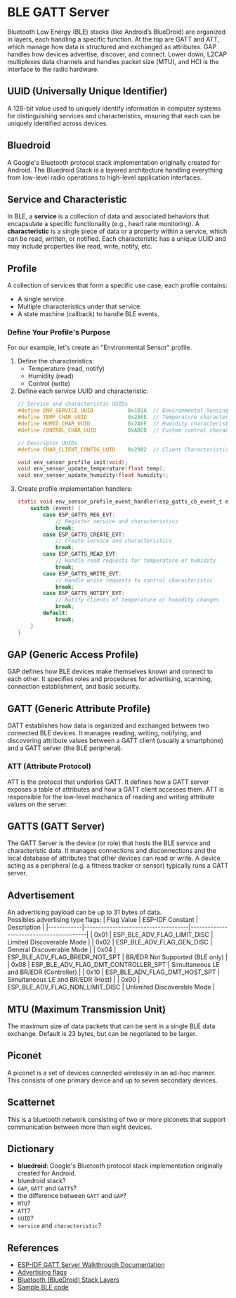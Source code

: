 # BLE GATT Server
Bluetooth Low Energy (BLE) stacks (like Android’s BlueDroid) are organized in layers, each handling a specific function. At the top are GATT and ATT, which manage how data is structured and exchanged as attributes. GAP handles how devices advertise, discover, and connect. Lower down, L2CAP multiplexes data channels and handles packet size (MTU), and HCI is the interface to the radio hardware.

## UUID (Universally Unique Identifier)
A 128-bit value used to uniquely identify information in computer systems for distinguishing services and characteristics, ensuring that each can be uniquely identified across devices.

## Bluedroid
A Google's Bluetooth protocol stack implementation originally created for Android. The Bluedroid Stack is a layered architecture handling everything from low-level radio operations to high-level application interfaces.

## Service and Characteristic
In BLE, a **service** is a collection of data and associated behaviors that encapsulate a specific functionality (e.g., heart rate monitoring). A **characteristic** is a single piece of data or a property within a service, which can be read, written, or notified. Each characteristic has a unique UUID and may include properties like read, write, notify, etc.

## Profile
A collection of services that form a specific use case, each profile contains:
- A single service.
- Multiple characteristics under that service.
- A state machine (callback) to handle BLE events.

### Define Your Profile's Purpose
For our example, let's create an "Environmental Sensor" profile.
1. Define the characteristics:
    - Temperature (read, notify)
    - Humidity (read)
    - Control (write)
2. Define each service UUID and characteristic:
    ```c
    // Service and characteristic UUIDs
    #define ENV_SERVICE_UUID           0x181A  // Environmental Sensing service (standard UUID)
    #define TEMP_CHAR_UUID             0x2A6E  // Temperature characteristic (standard UUID)
    #define HUMID_CHAR_UUID            0x2A6F  // Humidity characteristic (standard UUID)
    #define CONTROL_CHAR_UUID          0xABCD  // Custom control characteristic

    // Descriptor UUIDs
    #define CHAR_CLIENT_CONFIG_UUID    0x2902  // Client Characteristic Configuration

    void env_sensor_profile_init(void);
    void env_sensor_update_temperature(float temp);
    void env_sensor_update_humidity(float humidity);
    ```
3. Create profile implementation handlers:
    ```c
    static void env_sensor_profile_event_handler(esp_gatts_cb_event_t event, esp_gatt_if_t gatts_if, esp_ble_gatts_cb_param_t *param) {
        switch (event) {
            case ESP_GATTS_REG_EVT:
                // Register service and characteristics
                break;
            case ESP_GATTS_CREATE_EVT:
                // Create service and characteristics
                break;
            case ESP_GATTS_READ_EVT:
                // Handle read requests for temperature or humidity
                break;
            case ESP_GATTS_WRITE_EVT:
                // Handle write requests to control characteristic
                break;
            case ESP_GATTS_NOTIFY_EVT:
                // Notify clients of temperature or humidity changes
                break;
            default:
                break;
        }
    }
    ```

## GAP (Generic Access Profile)
GAP defines how BLE devices make themselves known and connect to each other. It specifies roles and procedures for advertising, scanning, connection establishment, and basic security.

## GATT (Generic Attribute Profile)
GATT establishes how data is organized and exchanged between two connected BLE devices. It manages reading, writing, notifying, and discovering attribute values between a GATT client (usually a smartphone) and a GATT server (the BLE peripheral).

### ATT (Attribute Protocol)
ATT is the protocol that underlies GATT. It defines how a GATT server exposes a table of attributes and how a GATT client accesses them. ATT is responsible for the low-level mechanics of reading and writing attribute values on the server.

## GATTS (GATT Server)
The GATT Server is the device (or role) that hosts the BLE service and characteristic data. It manages connections and disconnections and the local database of attributes that other devices can read or write. A device acting as a peripheral (e.g. a fitness tracker or sensor) typically runs a GATT server.

## Advertisement
An advertising payload can be up to 31 bytes of data.\
Possibles advertising type flags:
| Flag Value | ESP-IDF Constant                    | Description                             |
|------------|-------------------------------------|-----------------------------------------|
| 0x01       | ESP_BLE_ADV_FLAG_LIMIT_DISC         | Limited Discoverable Mode               |
| 0x02       | ESP_BLE_ADV_FLAG_GEN_DISC           | General Discoverable Mode               |
| 0x04       | ESP_BLE_ADV_FLAG_BREDR_NOT_SPT      | BR/EDR Not Supported (BLE only)         |
| 0x08       | ESP_BLE_ADV_FLAG_DMT_CONTROLLER_SPT | Simultaneous LE and BR/EDR (Controller) |
| 0x10       | ESP_BLE_ADV_FLAG_DMT_HOST_SPT       | 	Simultaneous LE and BR/EDR (Host)      |
| 0x00       | ESP_BLE_ADV_FLAG_NON_LIMIT_DISC     | Unlimited Discoverable Mode             |

## MTU (Maximum Transmission Unit)
The maximum size of data packets that can be sent in a single BLE data exchange. Default is 23 bytes, but can be negotiated to be larger.

## Piconet
A piconet is a set of devices connected wirelessly in an ad-hoc manner. This consists of one primary device and up to seven secondary devices.

## Scatternet
This is a bluetooth network consisting of two or more piconets that support communication between more than eight devices.

## Dictionary
- **bluedroid**: Google's Bluetooth protocol stack implementation originally created for Android.
- bluedroid stack?
- `GAP`, `GATT` and `GATTS`?
- the difference between `GATT` and `GAP`?
- `MTU`?
- `ATT`?
- `UUID`?
- `service` and `characteristic`?

## References
- [ESP-IDF GATT Server Walkthrough Documentation](https://github.com/espressif/esp-idf/blob/master/examples/bluetooth/bluedroid/ble/gatt_server/tutorial/Gatt_Server_Example_Walkthrough.md)
- [Advertising flags](https://docs.espressif.com/projects/esp-idf/en/latest/esp32/api-reference/bluetooth/esp_gap_ble.html#macros)
- [Bluetooth (BlueDroid) Stack Layers](docs/Bluetooth%20(BlueDroid)%20Stack%20Layers.pdf)
- [Sample BLE code](C:/Users/pedro/esp/v5.4.1/esp-idf/components/protocomm/src/simple_ble/simple_ble.c)
